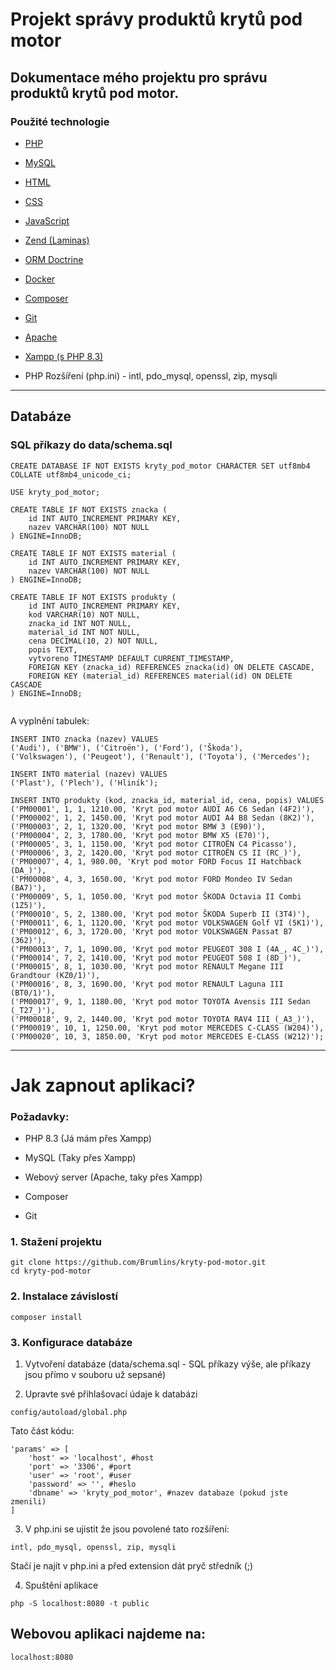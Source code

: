 # Projekt správy produktů krytů pod motor

## Dokumentace mého projektu pro správu produktů krytů pod motor.
### Použité technologie

- [PHP](https://www.php.net/)

- [MySQL](https://www.mysql.com/)

- [HTML](https://www.w3schools.com/html/)

- [CSS](https://www.w3schools.com/css/)

- [JavaScript](https://www.w3schools.com/js/)

- [Zend (Laminas)](https://getlaminas.org/)

- [ORM Doctrine](https://www.doctrine-project.org/)

- [Docker](https://www.docker.com/)

- [Composer](https://getcomposer.org/)

- [Git](https://git-scm.com/)

- [Apache](https://httpd.apache.org/)

- [Xampp (s PHP 8.3)](https://www.apachefriends.org/)

- PHP Rozšíření (php.ini) - intl, pdo_mysql, openssl, zip, mysqli

---

## Databáze

### SQL příkazy do data/schema.sql

```
CREATE DATABASE IF NOT EXISTS kryty_pod_motor CHARACTER SET utf8mb4 COLLATE utf8mb4_unicode_ci;

USE kryty_pod_motor;

CREATE TABLE IF NOT EXISTS znacka (
    id INT AUTO_INCREMENT PRIMARY KEY,
    nazev VARCHAR(100) NOT NULL
) ENGINE=InnoDB;

CREATE TABLE IF NOT EXISTS material (
    id INT AUTO_INCREMENT PRIMARY KEY,
    nazev VARCHAR(100) NOT NULL
) ENGINE=InnoDB;

CREATE TABLE IF NOT EXISTS produkty (
    id INT AUTO_INCREMENT PRIMARY KEY,
    kod VARCHAR(10) NOT NULL,
    znacka_id INT NOT NULL,
    material_id INT NOT NULL,
    cena DECIMAL(10, 2) NOT NULL,
    popis TEXT,
    vytvoreno TIMESTAMP DEFAULT CURRENT_TIMESTAMP,
    FOREIGN KEY (znacka_id) REFERENCES znacka(id) ON DELETE CASCADE,
    FOREIGN KEY (material_id) REFERENCES material(id) ON DELETE CASCADE
) ENGINE=InnoDB;


```

A vyplnění tabulek:

```
INSERT INTO znacka (nazev) VALUES 
('Audi'), ('BMW'), ('Citroën'), ('Ford'), ('Škoda'), 
('Volkswagen'), ('Peugeot'), ('Renault'), ('Toyota'), ('Mercedes');

INSERT INTO material (nazev) VALUES 
('Plast'), ('Plech'), ('Hliník');

INSERT INTO produkty (kod, znacka_id, material_id, cena, popis) VALUES
('PM00001', 1, 1, 1210.00, 'Kryt pod motor AUDI A6 C6 Sedan (4F2)'),
('PM00002', 1, 2, 1450.00, 'Kryt pod motor AUDI A4 B8 Sedan (8K2)'),
('PM00003', 2, 1, 1320.00, 'Kryt pod motor BMW 3 (E90)'),
('PM00004', 2, 3, 1780.00, 'Kryt pod motor BMW X5 (E70)'),
('PM00005', 3, 1, 1150.00, 'Kryt pod motor CITROËN C4 Picasso'),
('PM00006', 3, 2, 1420.00, 'Kryt pod motor CITROËN C5 II (RC_)'),
('PM00007', 4, 1, 980.00, 'Kryt pod motor FORD Focus II Hatchback (DA_)'),
('PM00008', 4, 3, 1650.00, 'Kryt pod motor FORD Mondeo IV Sedan (BA7)'),
('PM00009', 5, 1, 1050.00, 'Kryt pod motor ŠKODA Octavia II Combi (1Z5)'),
('PM00010', 5, 2, 1380.00, 'Kryt pod motor ŠKODA Superb II (3T4)'),
('PM00011', 6, 1, 1120.00, 'Kryt pod motor VOLKSWAGEN Golf VI (5K1)'),
('PM00012', 6, 3, 1720.00, 'Kryt pod motor VOLKSWAGEN Passat B7 (362)'),
('PM00013', 7, 1, 1090.00, 'Kryt pod motor PEUGEOT 308 I (4A_, 4C_)'),
('PM00014', 7, 2, 1410.00, 'Kryt pod motor PEUGEOT 508 I (8D_)'),
('PM00015', 8, 1, 1030.00, 'Kryt pod motor RENAULT Megane III Grandtour (KZ0/1)'),
('PM00016', 8, 3, 1690.00, 'Kryt pod motor RENAULT Laguna III (BT0/1)'),
('PM00017', 9, 1, 1180.00, 'Kryt pod motor TOYOTA Avensis III Sedan (_T27_)'),
('PM00018', 9, 2, 1440.00, 'Kryt pod motor TOYOTA RAV4 III (_A3_)'),
('PM00019', 10, 1, 1250.00, 'Kryt pod motor MERCEDES C-CLASS (W204)'),
('PM00020', 10, 3, 1850.00, 'Kryt pod motor MERCEDES E-CLASS (W212)');
```
---

# Jak zapnout aplikaci?

### Požadavky:

- PHP 8.3 (Já mám přes Xampp)

- MySQL (Taky přes Xampp)

- Webový server (Apache, taky přes Xampp)

- Composer

- Git

### 1. Stažení projektu
```
git clone https://github.com/Brumlins/kryty-pod-motor.git
cd kryty-pod-motor
```

### 2. Instalace závislostí
```
composer install
```

### 3. Konfigurace databáze

1. Vytvoření databáze (data/schema.sql - SQL příkazy výše, ale příkazy jsou přímo v souboru už sepsané)

2. Upravte své přihlašovací údaje k databázi

```
config/autoload/global.php
```
Tato část kódu:
```
'params' => [
    'host' => 'localhost', #host
    'port' => '3306', #port
    'user' => 'root', #user
    'password' => '', #heslo
    'dbname' => 'kryty_pod_motor', #nazev databaze (pokud jste zmenili)
]
```

3. V php.ini se ujistit že jsou povolené tato rozšíření:
```
intl, pdo_mysql, openssl, zip, mysqli
```
Stačí je najít v php.ini a před extension dát pryč středník (;)

4. Spuštění aplikace 
```
php -S localhost:8080 -t public
```

## Webovou aplikaci najdeme na:
```
localhost:8080
```